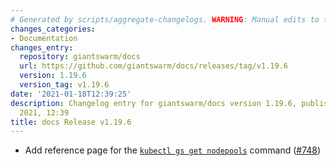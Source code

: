 ```yaml
---
# Generated by scripts/aggregate-changelogs. WARNING: Manual edits to this files will be overwritten.
changes_categories:
- Documentation
changes_entry:
  repository: giantswarm/docs
  url: https://github.com/giantswarm/docs/releases/tag/v1.19.6
  version: 1.19.6
  version_tag: v1.19.6
date: '2021-01-18T12:39:25'
description: Changelog entry for giantswarm/docs version 1.19.6, published on 18 January
  2021, 12:39
title: docs Release v1.19.6
---
```


- Add reference page for the [`kubectl gs get nodepools`](https://docs.giantswarm.io/reference/kubectl-gs/get-nodepools/) command ([#748](https://github.com/giantswarm/docs/pull/748))
